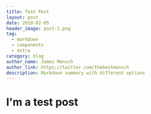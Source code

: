 ```yaml
---
title: Test Post
layout: post
date: 2019-02-05
header_image: post-1.png
tag:
  - markdown
  - components
  - extra
category: blog
author_name: James Mensch
author_link: https://twitter.com/thebestmensch
description: Markdown summary with different options
---
```


# I'm a test post
